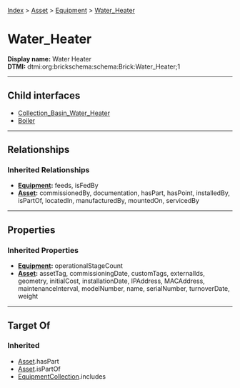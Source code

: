 [Index](../../../Index.md) > [Asset](../../Asset.md) > [Equipment](../Equipment.md) > [Water_Heater](#)
# Water_Heater

**Display name:** Water Heater<br />
**DTMI:** dtmi:org:brickschema:schema:Brick:Water_Heater;1

---

## Child interfaces
* [Collection_Basin_Water_Heater](Collection_Basin_Water_Heater.md)
* [Boiler](Boiler/Boiler.md)

---

## Relationships
### Inherited Relationships
* **[Equipment](../Equipment.md):** feeds, isFedBy
* **[Asset](../../Asset.md):** commissionedBy, documentation, hasPart, hasPoint, installedBy, isPartOf, locatedIn, manufacturedBy, mountedOn, servicedBy

---

## Properties
### Inherited Properties
* **[Equipment](../Equipment.md):** operationalStageCount
* **[Asset](../../Asset.md):** assetTag, commissioningDate, customTags, externalIds, geometry, initialCost, installationDate, IPAddress, MACAddress, maintenanceInterval, modelNumber, name, serialNumber, turnoverDate, weight

---

## Target Of
### Inherited
* [Asset](../../Asset.md).hasPart
* [Asset](../../Asset.md).isPartOf
* [EquipmentCollection](../../../Collection/AssetCollection/EquipmentCollection/EquipmentCollection.md).includes
